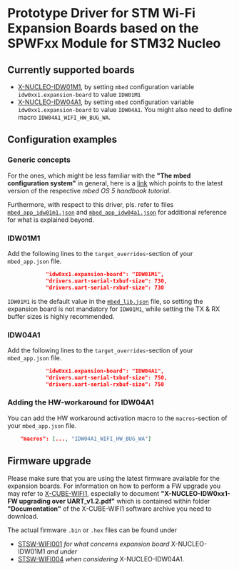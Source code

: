 # Prototype Driver for STM Wi-Fi Expansion Boards based on the SPWFxx Module for STM32 Nucleo #

## Currently supported boards
 * [X-NUCLEO-IDW01M1](http://www.st.com/content/st_com/en/products/ecosystems/stm32-open-development-environment/stm32-nucleo-expansion-boards/stm32-ode-connect-hw/x-nucleo-idw01m1.html), by setting `mbed` configuration variable `idw0xx1.expansion-board` to value `IDW01M1`
 * [X-NUCLEO-IDW04A1](http://www.st.com/content/st_com/en/products/ecosystems/stm32-open-development-environment/stm32-nucleo-expansion-boards/stm32-ode-connect-hw/x-nucleo-idw04a1.html), by setting `mbed` configuration variable `idw0xx1.expansion-board` to value `IDW04A1`. You might also need to define macro `IDW04A1_WIFI_HW_BUG_WA`.

## Configuration examples

### Generic concepts

For the ones, which might be less familiar with the **"The mbed configuration system"** in general, here is a [link](https://docs.mbed.com/docs/mbed-os-handbook/en/latest/advanced/config_system/) which points to the latest version of the respective _mbed OS 5 handbook tutorial_.

Furthermore, with respect to this driver, pls. refer to files [`mbed_app_idw01m1.json`](https://github.com/ARMmbed/wifi-x-nucleo-idw01m1/blob/master/mbed_app_idw01m1.json) and [`mbed_app_idw04a1.json`](https://github.com/ARMmbed/wifi-x-nucleo-idw01m1/blob/master/mbed_app_idw04a1.json) for additional reference for what is explained beyond.

### IDW01M1

Add the following lines to the `target_overrides`-section of your `mbed_app.json` file.

``` json
            "idw0xx1.expansion-board": "IDW01M1",
            "drivers.uart-serial-txbuf-size": 730,
            "drivers.uart-serial-rxbuf-size": 730
```

`IDW01M1` is the default value in the [`mbed_lib.json`](https://github.com/ARMmbed/wifi-x-nucleo-idw01m1/blob/master/mbed_lib.json) file, so setting the expansion board is not mandatory for `IDW01M1`, while setting the TX & RX buffer sizes is highly recommended.

### IDW04A1

Add the following lines to the `target_overrides`-section of your `mbed_app.json` file.

``` json
            "idw0xx1.expansion-board": "IDW04A1",
            "drivers.uart-serial-txbuf-size": 750,
            "drivers.uart-serial-rxbuf-size": 750
```

### Adding the HW-workaround for IDW04A1

You can add the HW workaround activation macro to the `macros`-section of your `mbed_app.json` file.

``` json
    "macros": [..., "IDW04A1_WIFI_HW_BUG_WA"]
```

## Firmware upgrade

Please make sure that you are using the latest firmware available for the expansion boards. For information on how to perform a FW upgrade you may refer to [X-CUBE-WIFI1](http://www.st.com/content/st_com/en/products/embedded-software/mcus-embedded-software/stm32-embedded-software/stm32cube-embedded-software-expansion/x-cube-wifi1.html), especially to document **"X-NUCLEO-IDW0xx1- FW upgrading over UART_v1.2.pdf"** which is contained within folder **"Documentation"** of the X-CUBE-WIFI1 software archive you need to download. 

The actual firmware `.bin` or `.hex` files can be found under 
- [STSW-WIFI001](https://my.st.com/content/my_st_com/en/products/embedded-software/wireless-connectivity-software/stsw-wifi001.html) _for what concerns expansion board_ X-NUCLEO-IDW01M1 _and under_
- [STSW-WIFI004](https://my.st.com/content/my_st_com/en/products/embedded-software/wireless-connectivity-software/stsw-wifi004.html) _when considering_ X-NUCLEO-IDW04A1.
